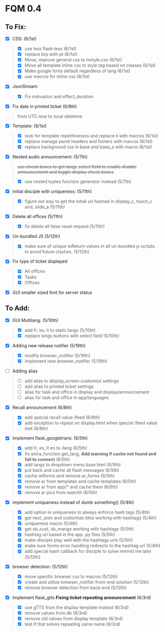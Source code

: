 # FQM 0.4

## To Fix:

- [x] CSS: (6/1st)
> - [x] use less flask-less (6/1st)
> - [x] replace brp with pt (6/1st)
> - [x] Move, improve general css to mstyle.css (6/1st)
> - [x] Move all template inline css to style tag based on classes (6/1st)
> - [x] Make google fonts default regardless of lang (6/1st)
> - [x] use macros for inline css (6/1st)

- [x] JsonStream:
> - [x] Fix mdruation and effect_duration

- [x] Fix date in printed ticket (6/8th)
> from UTC now to local datetime

- [x] Template: (6/1st)
> - [x] look for template repetitiveness and replace it with macros (6/1st)
> - [x] replace manage panel headers and footers with macros (6/1st)
> - [x] replace background css in base and base_s with macro (6/1st)

- [x] Nested audio announcement: (5/7th)
> ~~use check boxes to get langs~~
> ~~select field to enable disable announcement and toggle display check boxes~~
> - [x] use nested tuples function generator instead (5/7th)

- [x] initial disciple with uniqueness: (5/11th)
> - [x] figure out way to get the initial url hashed in display_c, touch_c and, slide_a (5/11th)

- [x] Delete all offices (5/11th)
> - [x] fix delete all false reset request (5/11th)

- [x] Un-bundled JS (5/12th)
> - [x] make sure of unique toReturn values in all un-bundled js scripts. to avoid future clashes. (5/12th)

- [x] Fix type of ticket displayed
> - [x] All offices
> - [x] Tasks
> - [x] Offices

- [x] GUI smaller sized font for server status


## To Add:

- [x] GUI Multilang: (5/10th)
> - [x] add fr, es, it to static langs (5/10th)
> - [x] replace langs buttons with select field (5/10th)

- [x] Adding new release notifier (5/19th)
> - [x] modify browser_notifier (5/19th)
> - [x] implement new browser_notifier (5/19th)

- [ ] Adding alias
> - [ ] add alias to display_screen customize settings
> - [ ] add alias to printed ticket settings
> - [ ] alias for task and office in display and display/announcement
> - [ ] alias for task and office in app/languages

- [x] Recall announcement (6/8th)
> - [x] add special recall value /feed (6/8th)
> - [x] add exception to repeat on display.html when special /feed value met (6/8th)

- [x] Implement flask_googletrans: (6/5th)
> - [x] add fr, es, it en to /lang (6/5th)
> - [x] fix extra_function get_lang, __Add warning if cache not found and fail to connect__ (6/5th)
> - [x] add langs to dropdown menu base.html (6/5th)
> - [x] put back and cache all flash messages (6/5th)
> - [x] cache wtforms and remove ar_forms (6/5th)
> - [x] remove ar from templates and cache templates (6/5th)
> - [x] remove ar from app/* and cache them (6/5th)
> - [x] remove ar pics from watchIt (6/5th)


- [x] implement uniqueness instead of dumb something() (5/4th)
> - [x] add option in uniqueness to always enforce hash tags (5/4th)
> - [x] get next, prev and customize btns working with hashtags (5/4th)
> - [x] uniqueness macro (5/4th)
> - [x] get sb_cust, sb_mange working with hashtags (5/5th)
> - [x] hashtag url based in the app .py files (5/5th)
> - [x] make disciple play well with the hashtags urls (5/5th)
> - [x] make sure forms error handling redirects to the hashtag url (5/4th)
> - [x] add special hash callback for disciple to solve remind me later (5/12th)

- [x] browser detection: (5/12th)
> - [x] move specific browser css to macros (5/12th)
> - [x] create and utilize browser_notifier front-end solution (5/12th)
> - [x] remove browser detection from back-end (5/12th)

- [x] Implement flask_gtts **Fixing ticket repeating announcement** (6/3rd)
> - [x] use gTTS from the display template instead (6/3rd)
> - [x] remove values from db (6/3rd)
> - [x] remove old values from display template (6/3rd)
> - [x] test if that solves repeating same name (6/3rd)
